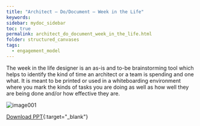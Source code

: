 ```yaml
---
title: "Architect – Do/Document – Week in the Life"
keywords: 
sidebar: mydoc_sidebar
toc: true
permalink: architect_do_document_week_in_the_life.html
folder: structured_canvases
tags: 
  - engagement_model
---
```


The week in the life designer is an as-is and to-be brainstorming tool which helps to identify the kind of time an architect or a team is spending and one what. It is meant to be printed or used in a whiteboarding environment where you mark the kinds of tasks you are doing as well as how well they are being done and/or how effective they are. 

![image001](media/architect_do_document_week_in_the_life001.svg)

[Download PPT](media/ppt/architect_do_document_week_in_the_life.ppt){:target="_blank"}


